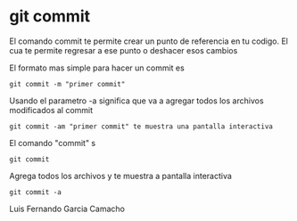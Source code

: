 git commit
==========

El comando commit te permite crear un punto de referencia en tu codigo. El cua te permite regresar a ese punto o deshacer esos cambios

El formato mas simple para hacer un commit es
```
git commit -m "primer commit"
```

Usando el parametro -a significa que va a agregar todos los archivos modificados al commit
```
git commit -am "primer commit" te muestra una pantalla interactiva
```
El comando "commit" s
```
git commit
```
Agrega todos los archivos y te muestra a pantalla interactiva
```
git commit -a
```

Luis Fernando Garcia Camacho